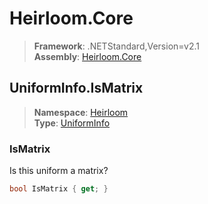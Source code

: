 # Heirloom.Core

> **Framework**: .NETStandard,Version=v2.1  
> **Assembly**: [Heirloom.Core][0]  

## UniformInfo.IsMatrix

> **Namespace**: [Heirloom][0]  
> **Type**: [UniformInfo][1]  

### IsMatrix

Is this uniform a matrix?

```cs
bool IsMatrix { get; }
```

[0]: ../Heirloom.Core.md
[1]: Heirloom.UniformInfo.md
